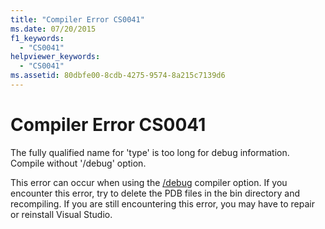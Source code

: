 ```yaml
---
title: "Compiler Error CS0041"
ms.date: 07/20/2015
f1_keywords: 
  - "CS0041"
helpviewer_keywords: 
  - "CS0041"
ms.assetid: 80dbfe00-8cdb-4275-9574-8a215c7139d6
---
```

# Compiler Error CS0041
The fully qualified name for 'type' is too long for debug information. Compile without '/debug' option.  
  
 This error can occur when using the [/debug](../../csharp/language-reference/compiler-options/debug-compiler-option.md) compiler option. If you encounter this error, try to delete the PDB files in the bin directory and recompiling. If you are still encountering this error, you may have to repair or reinstall Visual Studio.

